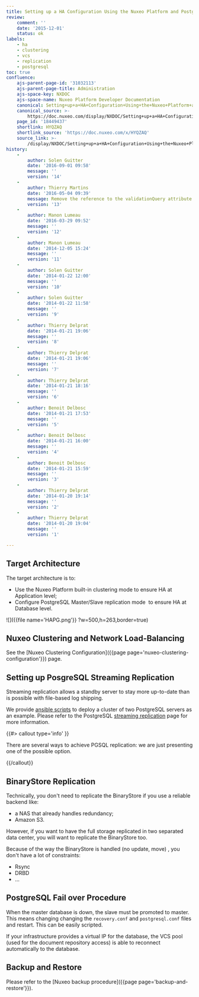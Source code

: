 ```yaml
---
title: Setting up a HA Configuration Using the Nuxeo Platform and PostgreSQL
review:
    comment: ''
    date: '2015-12-01'
    status: ok
labels:
    - ha
    - clustering
    - vcs
    - replication
    - postgresql
toc: true
confluence:
    ajs-parent-page-id: '31032113'
    ajs-parent-page-title: Administration
    ajs-space-key: NXDOC
    ajs-space-name: Nuxeo Platform Developer Documentation
    canonical: Setting+up+a+HA+Configuration+Using+the+Nuxeo+Platform+and+PostgreSQL
    canonical_source: >-
        https://doc.nuxeo.com/display/NXDOC/Setting+up+a+HA+Configuration+Using+the+Nuxeo+Platform+and+PostgreSQL
    page_id: '18449437'
    shortlink: HYQZAQ
    shortlink_source: 'https://doc.nuxeo.com/x/HYQZAQ'
    source_link: >-
        /display/NXDOC/Setting+up+a+HA+Configuration+Using+the+Nuxeo+Platform+and+PostgreSQL
history:
    - 
        author: Solen Guitter
        date: '2016-09-01 09:58'
        message: ''
        version: '14'
    - 
        author: Thierry Martins
        date: '2016-05-04 09:39'
        message: Remove the reference to the validationQuery attribute
        version: '13'
    - 
        author: Manon Lumeau
        date: '2016-03-29 09:52'
        message: ''
        version: '12'
    - 
        author: Manon Lumeau
        date: '2014-12-05 15:24'
        message: ''
        version: '11'
    - 
        author: Solen Guitter
        date: '2014-01-22 12:00'
        message: ''
        version: '10'
    - 
        author: Solen Guitter
        date: '2014-01-22 11:58'
        message: ''
        version: '9'
    - 
        author: Thierry Delprat
        date: '2014-01-21 19:06'
        message: ''
        version: '8'
    - 
        author: Thierry Delprat
        date: '2014-01-21 19:06'
        message: ''
        version: '7'
    - 
        author: Thierry Delprat
        date: '2014-01-21 18:16'
        message: ''
        version: '6'
    - 
        author: Benoit Delbosc
        date: '2014-01-21 17:53'
        message: ''
        version: '5'
    - 
        author: Benoit Delbosc
        date: '2014-01-21 16:00'
        message: ''
        version: '4'
    - 
        author: Benoit Delbosc
        date: '2014-01-21 15:59'
        message: ''
        version: '3'
    - 
        author: Thierry Delprat
        date: '2014-01-20 19:14'
        message: ''
        version: '2'
    - 
        author: Thierry Delprat
        date: '2014-01-20 19:04'
        message: ''
        version: '1'

---
```

## Target Architecture

The target architecture is to:

*   Use the Nuxeo Platform built-in clustering mode to ensure HA at Application level;
*   Configure PostgreSQL Master/Slave replication mode &nbsp;to ensure HA at Database level.

![]({{file name='HAPG.png'}} ?w=500,h=263,border=true)

## Nuxeo Clustering and Network Load-Balancing

See the&nbsp;[Nuxeo Clustering Configuration]({{page page='nuxeo-clustering-configuration'}})&nbsp;page.

## Setting up PosgreSQL Streaming Replication

Streaming replication allows a standby server to stay more up-to-date than is possible with file-based log shipping.

We provide&nbsp;[ansible scripts](https://github.com/nuxeo/nuxeo-tools-pgcluster)&nbsp;to deploy a cluster of two PostgreSQL servers as an example. Please refer to the PostgreSQL&nbsp;[streaming replication](http://www.postgresql.org/docs/current/static/warm-standby.html)&nbsp;page for more information.

{{#> callout type='info' }}

There are several ways to achieve PGSQL replication: we are just presenting one of the possible option.

{{/callout}}

## BinaryStore Replication

Technically, you don't need to replicate the BinaryStore if you use a reliable backend like:

*   a NAS that already handles redundancy;
*   Amazon S3.

However, if you want to have the full storage replicated in two separated data center, you will want to replicate the BinaryStore too.

Because of the way the BinaryStore is handled (no update, move) , you don't have a lot of constraints:

*   Rsync
*   DRBD
*   ...

## PostgreSQL Fail over Procedure

When the master database is down, the slave must be promoted to master. This means changing changing the&nbsp;`recovery.conf`&nbsp;and&nbsp;`postgresql.conf`&nbsp;files and restart. This can be easily scripted.

If your infrastructure provides a virtual IP for the database, the VCS pool (used for the document repository access) is able to reconnect automatically to the database.

## Backup and Restore

Please refer to the&nbsp;[Nuxeo backup procedure]({{page page='backup-and-restore'}}).

&nbsp;